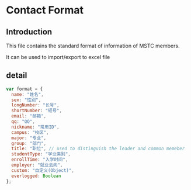 # Contact Format

## Introduction

This file contains the standard format of information of MSTC members.

It can be used to import/export to excel file

## detail

```javascript
var format = {
  name: "姓名",
  sex: "性别",
  longNumber: "长号",
  shortNumber: "短号",
  email: "邮箱",
  qq: "QQ",
  nickname: "常用ID",
  campus: "校区",
  major: "专业",
  group: "部门",
  title: "职位", // used to distinguish the leader and common memeber
  studentType: "学业类别",
  enrollTime: "入学时间",
  employer: "就业去向",
  custom: "自定义(Object)",
  everlogged: Boolean
};

```